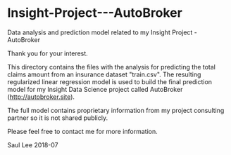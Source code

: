# Insight-Project---AutoBroker
Data analysis and prediction model related to my Insight Project - AutoBroker

Thank you for your interest.

This directory contains the files with the analysis for predicting the total claims amount from an insurance dataset "train.csv". The resulting regularized linear regression model is used to build the final prediction model for my Insight Data Science project called AutoBroker (http://autobroker.site). 

The full model contains proprietary information from my project consulting partner so it is not shared publicly. 

Please feel free to contact me for more information.

Saul Lee
2018-07
